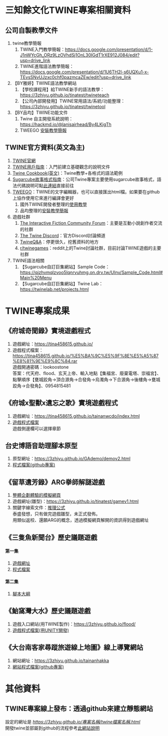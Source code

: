 # 三知餘文化TWINE專案相關資料
## 公司自製教學文件
1. twine教學簡報
   1. TWINE入門教學簡報：<https://docs.google.com/presentation/d/1-J1nWYcGh_ORz9LzOVhdSj1OnL30IGdT1rXE912J084/edit?usp=drive_link>
   2. TWINE進階語法教學簡報：<https://docs.google.com/presentation/d/1U6TH2I-s6UQXu1-x-TEvsSNvUJzxc0chf0pazmcaZEw/edit?usp=drive_link>
2. 【BY雅婷】TWINE語法教學網站
   1. 【學校課程用】給TWINE新手的語法教學：<https://3zhiyu.github.io/tinatest/twineteach>
   2. 【公司內部開發用】TWINE常用語法/系統/功能整理：<https://3zhiyu.github.io/tinatest/twinetool>
3. 【BY品均】TWINE功能文件
   1. Twine 自主開發系統說明：<https://hackmd.io/@lanisairhead/By4LKigTh>
   2. TWEEGO [安裝教學簡報](https://docs.google.com/presentation/d/1cugyhsHBsL3TVIgkUOuaTGPBXvdNCs8OyN8Mkn5EPT0/edit?usp=sharing)

##  TWINE官方資料(英文為主)
1. [TWINE官網](https://twinery.org/)
2. [TWINE用戶指南](https://twinery.org/reference/en)：入門前建立基礎觀念的說明文件
3. [Twine Cookbook(英文)](https://twinery.org/cookbook)：Twine教學+各格式的語法範例
4. [Sugarcube故事格式指南](https://www.motoslave.net/sugarcube/2/)：公司Twine專案主要使用sugarcube故事格式，語法代碼說明可點[此連結](https://www.motoslave.net/sugarcube/2/docs/)直接前往
5. [TWEEGO](http://www.motoslave.net/tweego/)：TWINE的文字編輯器，也可以直接匯出html檔。如果要在github上協作使用它來進行編譯會更好
   1. 國外TWINE開發者整理的[使用教學](https://idrellegames.tumblr.com/post/674326647526260736/a-quick-guide-to-using-tweego)
   2. 品均整理的[安裝教學簡報](https://docs.google.com/presentation/d/1cugyhsHBsL3TVIgkUOuaTGPBXvdNCs8OyN8Mkn5EPT0/edit?usp=sharing)
7. 遊戲社群
   1. [The Interactive Fiction Community Forum](https://intfiction.org/c/authoring/twine)：主要是互動小說創作者交流的社群
   2. [The Twine Discord](https://discordapp.com/invite/n5dJvPp)：官方Discord討論頻道
   3. [TwineQ&A](http://twinery.org/questions/)：停更很久，挖舊資料的地方
   4. [r/twinegames](https://www.reddit.com/r/twinegames)：reddit上的Twine討論社群，目前討論TWINE遊戲的主要社群
8. TWINE語法相關
   1. 【Sugarcube自訂巨集網站】Sample Code：<https://qjzhvmqlzvoo5lqnrvuhmg.on.drv.tw/UInv/Sample_Code.html#Main%20Menu>
   2. 【Sugarcube自訂巨集網站】Twine Lab：<https://twinelab.net/projects.html>


# TWINE專案成果
## 《府城奇聞錄》實境遊戲程式
1. 遊戲網址：<https://tina458615.github.io/>
2. 遊戲程式檔案：<https://tina458615.github.io/%E5%BA%9C%E5%9F%8E%E5%A5%87%E8%81%9E%E9%8C%84.rar>  
遊戲開通密碼：lookoostone  
答案：代天府、flood、玄天上帝、輸入地點【集福宮、廢棄電塔、崇福宮】、點擊順序【甕城跤角→頂合源角→合發角→烏濁角→下合源角→後樓角→甕城跤角→合發角】、0954815481

## 《府城x聖獸x遺忘之歌》實境遊戲程式
1. 遊戲網址：<https://tina458615.github.io/tainanwcdo/index.html>
2. [遊戲程式檔案](https://drive.google.com/file/d/1Q_SSlwcSZI8-MCbmdbT6ZsTe_GHBpVqE/view?usp=share_link)  
遊戲側邊欄可以選擇章節

## 台史博語音助理腳本原型
1. 原型網址：<https://3zhiyu.github.io/GAdemo/demov2.html>
2. [程式檔案(github專案)](https://github.com/3zhiyu/3zhiyu.github.io/tree/main/GAdemo)

## 《留草遺芳錄》ARG拳師解謎遊戲
1. [整體企劃體驗的模擬網頁](https://docs.google.com/presentation/d/1SQgOX5w00YeSog5ir_Yu0lf6VnlD_Xv6G3Twx3ffUnY/edit#slide=id.p)
2. 遊戲網址(雛型)：<https://3zhiyu.github.io/tinatest/gamev1.html>
3. 關鍵字線索文件：[推理公式](https://docs.google.com/spreadsheets/d/14Zmdeu7QMIA4pa-c_I6yOlbukk2rzrHwCglFgQUpaFc/edit#gid=439883797)  
泰盛發想，只有做完遊戲雛型，未正式發佈。  
用類似返校、還願ARG的概念，透過模擬網頁解開的資訊得到遊戲網址

## 《三隻魚新聞台》歷史議題遊戲
#### 第一集
1. [遊戲網址](https://3zhiyu.github.io/%E4%B8%89%E9%9A%BB%E9%AD%9A%E6%AD%B7%E5%8F%B2%E6%96%B0%E8%81%9E%EF%BC%9A%E6%B7%BA%E9%87%8E%E7%BD%B7%E5%B7%A5%E4%BA%8B%E4%BB%B6%E7%B0%BF.html)
2. [程式檔案](https://drive.google.com/file/d/1U56pRH3HP9NargY6xCwVTAIL7sOHbfiM/view?usp=sharing)
#### 第二集
1. [腳本大綱](https://docs.google.com/document/d/1hWaCXpqUGK5JmXsbsZx9knRvCNpUTSSPeOYpTjABQ9s/edit?usp=sharing)

## 《鮐窩灣大水》歷史議題遊戲
1. 遊戲入口網站(用TWINE製作)：<https://3zhiyu.github.io/flood/>
2. [遊戲程式檔案(用UNITY開發)](https://drive.google.com/drive/folders/1LhymaeWJc5XUS1EpLiDc8HxaGKs9WXBs?usp=drive_link)

## 《大台南客家尋蹤旅遊線上地圖》線上導覽網站
1. 網站網址：<https://3zhiyu.github.io/tainanhakka>
2. [網站程式檔案(github專案)](https://github.com/3zhiyu/3zhiyu.github.io/tree/main/tainanhakka)


# 其他資料
## TWINE專案線上發布：透過github來建立靜態網站
設定的網址是 _https://3zhiyu.github.io/專案名稱/twine檔案名稱.html_  
開發twine並部屬到github的流程參考[此網站說明](https://dev.to/lazerwalker/a-modern-developer-s-workflow-for-twine-4imp)

